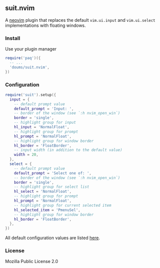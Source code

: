 ## suit.nvim

A [neovim](https://neovim.io/) plugin that replaces the default
`vim.ui.input` and `vim.ui.select` implementations with floating
windows.

### Install

Use your plugin manager

```lua
require('paq')({
  -- ...
  'doums/suit.nvim',
})
```

### Configuration

```lua
require('suit').setup({
  input = {
    -- default prompt value
    default_prompt = 'Input: ',
    -- border of the window (see `:h nvim_open_win`)
    border = 'single',
    -- highlight group for input
    hl_input = 'NormalFloat',
    -- highlight group for prompt
    hl_prompt = 'NormalFloat',
    -- highlight group for window border
    hl_border = 'FloatBorder',
    -- input width (in addition to the default value)
    width = 20,
  },
  select = {
    -- default prompt value
    default_prompt = 'Select one of: ',
    -- border of the window (see `:h nvim_open_win`)
    border = 'single',
    -- highlight group for select list
    hl_select = 'NormalFloat',
    -- highlight group for prompt
    hl_prompt = 'NormalFloat',
    -- highlight group for current selected item
    hl_selected_item = 'PmenuSel',
    -- highlight group for window border
    hl_border = 'FloatBorder',
  },
})
```

All default configuration values are listed
[here](https://github.com/doums/suit.nvim/blob/main/lua/suit/config.lua).

### License

Mozilla Public License 2.0
